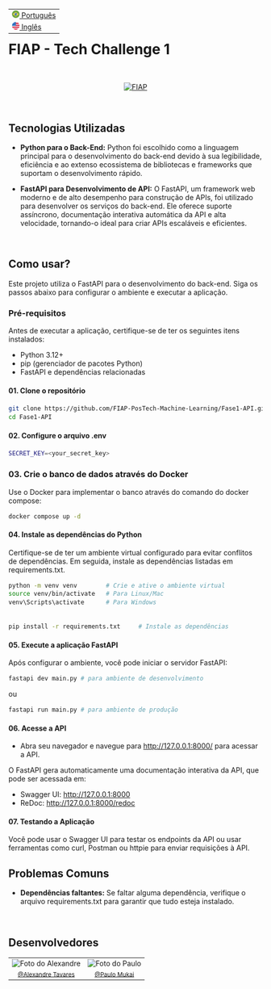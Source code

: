 <table align="right">
 <tr><td><a href="README_PTBR.md"><img src="imgs/brazil.png" height="15"> Português</a></td></tr>
 <tr><td><a href="README.md"><img src="imgs/united-states.png" height="15"> Inglês</a></td></tr>
</table>

# **FIAP - Tech Challenge 1**

<br/>
<p align="center">
  <a href="https://www.fiap.com.br/"><img src="https://upload.wikimedia.org/wikipedia/commons/d/d4/Fiap-logo-novo.jpg" width="300" alt="FIAP"></a>
</p>
<br>

## **Tecnologias Utilizadas**

- **Python para o Back-End:** Python foi escolhido como a linguagem principal para o desenvolvimento do back-end devido à sua legibilidade, eficiência e ao extenso ecossistema de bibliotecas e frameworks que suportam o desenvolvimento rápido.

- **FastAPI para Desenvolvimento de API:** O FastAPI, um framework web moderno e de alto desempenho para construção de APIs, foi utilizado para desenvolver os serviços do back-end. Ele oferece suporte assíncrono, documentação interativa automática da API e alta velocidade, tornando-o ideal para criar APIs escaláveis e eficientes.

<br>

## **Como usar?**

Este projeto utiliza o FastAPI para o desenvolvimento do back-end. Siga os passos abaixo para configurar o ambiente e executar a aplicação.

### **Pré-requisitos**
Antes de executar a aplicação, certifique-se de ter os seguintes itens instalados:

- Python 3.12+
- pip (gerenciador de pacotes Python)
- FastAPI e dependências relacionadas
  
#### **01. Clone o repositório**

```bash
git clone https://github.com/FIAP-PosTech-Machine-Learning/Fase1-API.git
cd Fase1-API
```

#### **02. Configure o arquivo .env**
```bash
SECRET_KEY=<your_secret_key>
```

### **03. Crie o banco de dados através do Docker**
Use o Docker para implementar o banco através do comando do docker compose:
```bash
docker compose up -d
```

#### **04. Instale as dependências do Python**
Certifique-se de ter um ambiente virtual configurado para evitar conflitos de dependências. Em seguida, instale as dependências listadas em requirements.txt.
```bash
python -m venv venv        # Crie e ative o ambiente virtual
source venv/bin/activate   # Para Linux/Mac
venv\Scripts\activate      # Para Windows
```

```bash

pip install -r requirements.txt     # Instale as dependências
```

#### **05. Execute a aplicação FastAPI**
Após configurar o ambiente, você pode iniciar o servidor FastAPI:
```bash
fastapi dev main.py # para ambiente de desenvolvimento
```
ou
```bash
fastapi run main.py # para ambiente de produção
```

#### **06. Acesse a API**

- Abra seu navegador e navegue para http://127.0.0.1:8000/ para acessar a API.

O FastAPI gera automaticamente uma documentação interativa da API, que pode ser acessada em:
- Swagger UI: http://127.0.0.1:8000
- ReDoc: http://127.0.0.1:8000/redoc

#### **07. Testando a Aplicação**
Você pode usar o Swagger UI para testar os endpoints da API ou usar ferramentas como curl, Postman ou httpie para enviar requisições à API.

## Problemas Comuns
- **Dependências faltantes:** Se faltar alguma dependência, verifique o arquivo requirements.txt para garantir que tudo esteja instalado.
<br>

## **Desenvolvedores**

<table border="0" align="center">
  <tr>
  <td align="center">
      <img src="https://avatars.githubusercontent.com/u/71346377?v=4" width="160px" alt="Foto do Alexandre"/><br>
      <sub>
        <a href="https://www.github.com/alexandre-tvrs">@Alexandre Tavares</a>
      </sub>
    </td>
    <td align="center">
      <img src="https://avatars.githubusercontent.com/u/160500127?v=4" width="160px" alt="Foto do Paulo"/><br>
      <sub>
        <a href="https://github.com/PauloMukai">@Paulo Mukai</a>
      </sub>
    </td>
  </tr>
</table>
